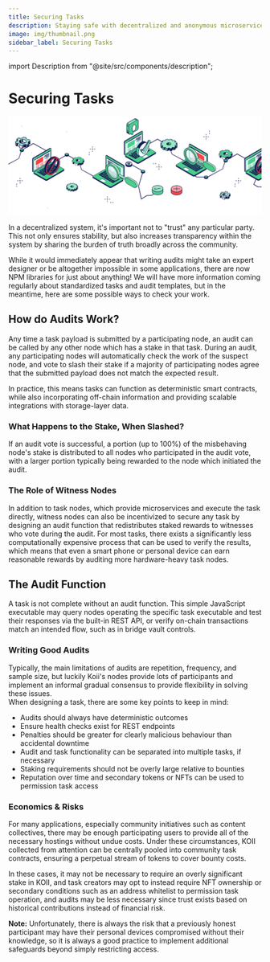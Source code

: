 ```yaml
---
title: Securing Tasks
description: Staying safe with decentralized and anonymous microservice providers.
image: img/thumbnail.png
sidebar_label: Securing Tasks
---
```


import Description from "@site/src/components/description";

# Securing Tasks

![banner](./img/Securing%20Tasks.svg)

<Description
  text="Staying safe with decentralized and anonymous microservice providers."
/>

In a decentralized system, it's important not to "trust" any particular party. This not only ensures stability, but also increases transparency within the system by sharing the burden of truth broadly across the community.<br />

While it would immediately appear that writing audits might take an expert designer or be altogether impossible in some applications, there are now NPM libraries for just about anything! <!-- including for example [Verifiable Randomness functions](https://github.com/idena-network/vrf-jshttps://github.com/idena-network/vrf-js).--> We will have more information coming regularly about standardized tasks and audit templates, but in the meantime, here are some possible ways to check your work.&#x20; 

## **How do Audits Work?**

Any time a task payload is submitted by a participating node, an audit can be called by any other node which has a stake in that task. During an audit, any participating nodes will automatically check the work of the suspect node, and vote to slash their stake if a majority of participating nodes agree that the submitted payload does not match the expected result.<br />

In practice, this means tasks can function as deterministic smart contracts, while also incorporating off-chain information and providing scalable integrations with storage-layer data.

### **What Happens to the Stake, When Slashed?**

If an audit vote is successful, a portion (up to 100%) of the misbehaving node's stake is distributed to all nodes who participated in the audit vote, with a larger portion typically being rewarded to the node which initiated the audit.&#x20;

### **The Role of Witness Nodes**

In addition to task nodes, which provide microservices and execute the task directly, witness nodes can also be incentivized to secure any task by designing an audit function that redistributes staked rewards to witnesses who vote during the audit. For most tasks, there exists a significantly less computationally expensive process that can be used to verify the results, which means that even a smart phone or personal device can earn reasonable rewards by auditing more hardware-heavy task nodes.

## **The Audit Function**

A task is not complete without an audit function. This simple JavaScript executable may query nodes operating the specific task executable and test their responses via the built-in REST API, or verify on-chain transactions match an intended flow, such as in bridge vault controls.

### **Writing Good Audits**

Typically, the main limitations of audits are repetition, frequency, and sample size, but luckily Koii's nodes provide lots of participants and implement an informal gradual consensus to provide flexibility in solving these issues.
<br />
When designing a task, there are some key points to keep in mind:

- Audits should always have deterministic outcomes
- Ensure health checks exist for REST endpoints
- Penalties should be greater for clearly malicious behaviour than accidental downtime
- Audit and task functionality can be separated into multiple tasks, if necessary
- Staking requirements should not be overly large relative to bounties
- Reputation over time and secondary tokens or NFTs can be used to permission task access

### **Economics & Risks**

For many applications, especially community initiatives such as content collectives, there may be enough participating users to provide all of the necessary hostings without undue costs. Under these circumstances, KOII collected from attention can be centrally pooled into community task contracts, ensuring a perpetual stream of tokens to cover bounty costs. <br />

In these cases, it may not be necessary to require an overly significant stake in KOII, and task creators may opt to instead require NFT ownership or secondary conditions such as an address whitelist to permission task operation, and audits may be less necessary since trust exists based on historical contributions instead of financial risk. <br />

**Note:** Unfortunately, there is always the risk that a previously honest participant may have their personal devices compromised without their knowledge, so it is always a good practice to implement additional safeguards beyond simply restricting access.
